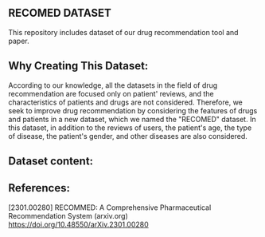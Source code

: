 
## RECOMED DATASET
This repository includes dataset of our drug recommendation tool and paper.

## Why Creating This Dataset:
According to our knowledge, all the datasets in the field of drug recommendation are focused only on patient' reviews, and the characteristics of patients and drugs are not considered. Therefore, we seek to improve drug recommendation by considering the features of drugs and patients in a new dataset, which we named the "RECOMED" dataset. In this dataset, in addition to the reviews of users, the patient's age, the type of disease, the patient's gender, and other diseases are also considered.

## Dataset content:


## References:
[2301.00280] RECOMMED: A Comprehensive Pharmaceutical Recommendation System (arxiv.org) 
https://doi.org/10.48550/arXiv.2301.00280
